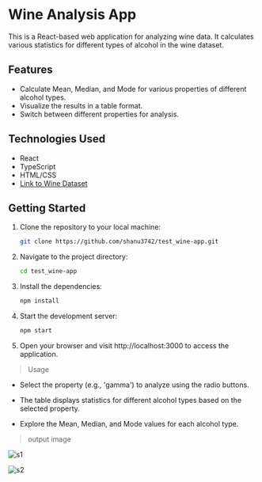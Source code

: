 # Wine Analysis App

This is a React-based web application for analyzing wine data. It calculates various statistics for different types of alcohol in the wine dataset.

## Features

- Calculate Mean, Median, and Mode for various properties of different alcohol types.
- Visualize the results in a table format.
- Switch between different properties for analysis.

## Technologies Used

- React
- TypeScript
- HTML/CSS
- [Link to Wine Dataset](./Assets/wine.ts)

## Getting Started

1. Clone the repository to your local machine:

   ```bash
   git clone https://github.com/shanu3742/test_wine-app.git
   ```
2. Navigate to the project directory:
    ```bash
    cd test_wine-app

    ```
3. Install the dependencies:
      ```bash
      npm install

      ```
4. Start the development server:
     ```bash
     npm start

     ```
5. Open your browser and visit http://localhost:3000 to access the application.

> Usage

- Select the property (e.g., 'gamma') to analyze using the radio buttons.

- The table displays statistics for different alcohol types based on the selected property.

- Explore the Mean, Median, and Mode values for each alcohol type.
>output image

![s1](https://github.com/shanu3742/test_wine-app/assets/65018865/f3282c6d-67e6-48e7-a2f7-1c9ba23f7ac8)

![s2](https://github.com/shanu3742/test_wine-app/assets/65018865/0527b66e-0b9a-4378-9bd3-8e31acaae8d8)
